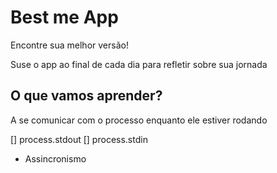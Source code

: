 # Best me App

Encontre sua melhor versão!

Suse o app ao final de cada dia para refletir sobre sua jornada

## O que vamos aprender?

A se comunicar com o processo enquanto ele estiver rodando

[] process.stdout
[] process.stdin

* Assincronismo